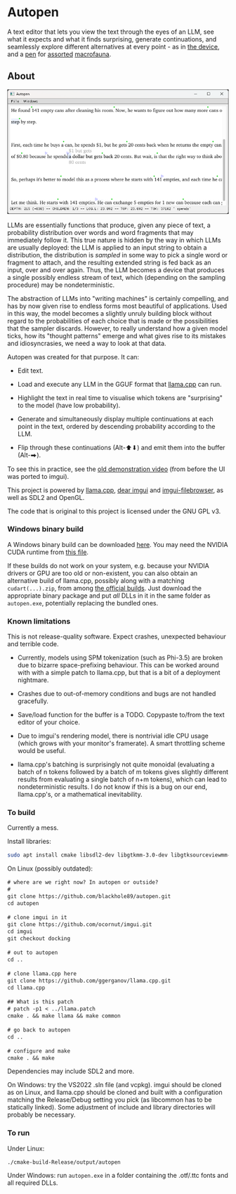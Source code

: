 # Autopen

A text editor that lets you view the text through the eyes of an LLM, see what it expects and what it finds surprising, generate continuations,
and seamlessly explore different alternatives at every point - as in [the device](https://en.wikipedia.org/wiki/Autopen), and a [pen](https://en.wikipedia.org/wiki/Pen_%28enclosure%29) for [assorted](https://en.wikipedia.org/wiki/LLaMA) [macrofauna](https://lmsys.org/blog/2023-03-30-vicuna/).

## About

[![Demonstration video](/screenshots/autopen-thumb.png?raw=true)](https://www.youtube.com/watch?v=GXWZPpVI0zU)

LLMs are essentially functions that produce, given any piece of text, a probability distribution over words and word fragments that may immediately follow it.
This true nature is hidden by the way in which LLMs are usually deployed: the LLM is applied to an input string to obtain a distribution, the distribution is *sampled* in some way to pick a single word or fragment to attach, and the resulting extended string is fed back as an input, over and over again. Thus, the LLM becomes a device that produces a single possibly endless stream of text, which (depending on the sampling procedure) may be nondeterministic.

The abstraction of LLMs into "writing machines" is certainly compelling, and has by now given rise to endless forms most beautiful of applications. Used in this way,
the model becomes a slightly unruly building block without regard to the probabilities of each choice that is made or the possibilities that the sampler discards. However, to really understand how a given model ticks, how its "thought patterns" emerge and what gives rise to its mistakes and idiosyncrasies, we need a way to look at that data.

Autopen was created for that purpose. It can:

* Edit text.

* Load and execute any LLM in the GGUF format that [llama.cpp](https://github.com/ggerganov/llama.cpp) can run.

* Highlight the text in real time to visualise which tokens are "surprising" to the model (have low probability).

* Generate and simultaneously display multiple continuations at each point in the text, ordered by descending probability according to the LLM.

* Flip through these continuations (Alt-⬆⬇) and emit them into the buffer (Alt-⮕). 

To see this in practice, see the [old demonstration video](https://www.youtube.com/watch?v=1O1T2q2t7i4) (from before the UI was ported to imgui).

This project is powered by [llama.cpp](https://github.com/ggerganov/llama.cpp), [dear imgui](https://github.com/ocornut/imgui) and [imgui-filebrowser](https://github.com/AirGuanZ/imgui-filebrowser/), as well as SDL2 and OpenGL.

The code that is original to this project is licensed under the GNU GPL v3.

### Windows binary build

A Windows binary build can be downloaded [here](https://www.cattheory.net/files/autopen.zip). You may need the NVIDIA CUDA runtime from [this file](https://www.cattheory.net/files/cuda.zip).

If these builds do not work on your system, e.g. because your NVIDIA drivers or GPU are too old or non-existent, you can
also obtain an alternative build of llama.cpp, possibly along with a matching `cudart(...).zip`, from among [the official builds](https://github.com/ggerganov/llama.cpp/releases/tag/b4589). Just download the appropriate binary package and put *all* DLLs in it in the same
folder as `autopen.exe`, potentially replacing the bundled ones.

### Known limitations

This is not release-quality software. Expect crashes, unexpected behaviour and terrible code.

* Currently, models using SPM tokenization (such as Phi-3.5) are broken due to bizarre space-prefixing behaviour. This can be worked around with with a simple patch to llama.cpp, but that is a bit of a deployment nightmare.

* Crashes due to out-of-memory conditions and bugs are not handled gracefully.

* Save/load function for the buffer is a TODO. Copypaste to/from the text editor of your choice.

* Due to imgui's rendering model, there is nontrivial idle CPU usage (which grows with your monitor's framerate). A smart throttling scheme would be useful.

* llama.cpp's batching is surprisingly not quite monoidal (evaluating a batch of n tokens followed by a batch of m tokens gives slightly different results from evaluating a single batch of n+m tokens), which can lead to nondeterministic results. I do not know if this is a bug on our end, llama.cpp's, or a mathematical inevitability.

### To build
Currently a mess.

Install libraries:

```bash
sudo apt install cmake libsdl2-dev libgtkmm-3.0-dev libgtksourceviewmm-3.0-dev libjsoncpp-dev
```

On Linux (possibly outdated):
```
# where are we right now? In autopen or outside?
# 
git clone https://github.com/blackhole89/autopen.git
cd autopen

# clone imgui in it
git clone https://github.com/ocornut/imgui.git
cd imgui
git checkout docking

# out to autopen
cd ..

# clone llama.cpp here
git clone https://github.com/ggerganov/llama.cpp.git
cd llama.cpp

## What is this patch
# patch -p1 < ../llama.patch
cmake . && make llama && make common

# go back to autopen
cd ..

# configure and make
cmake . && make
```
Dependencies may include SDL2 and more.

On Windows: try the VS2022 .sln file (and vcpkg). imgui should be cloned as on Linux, and llama.cpp should be cloned and built with a configuration matching the Release/Debug setting you pick (as libcommon has to be statically linked). Some adjustment of include and library directories will probably be necessary.

### To run
Under Linux:
```
./cmake-build-Release/output/autopen
```

Under Windows: run `autopen.exe` in a folder containing the .otf/.ttc fonts and all required DLLs.
